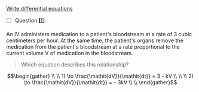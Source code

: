 [Write differential equations](https://www.khanacademy.org/math/differential-equations/first-order-differential-equations/differential-equations-intro/e/write-differential-equations)


- [ ] Question :one:

An IV administers medication to a patient's bloodstream at a rate of 3 cubic centimeters per hour.
At the same time, the patient's organs remove the medication from the patient's bloodstream at a rate proportional to the current volume V of medication in the bloodstream.

> Which equation describes this relationship?

```math
\begin{gather}
  \\
  \\ 1) \to \frac{\mathit{dV}}{\mathit{dt}} = 3 - kV \\
  \\
  \\ 2) \to \frac{\mathit{dV}}{\mathit{dt}} = - 3kV \\
  \\


\end{gather}
```
